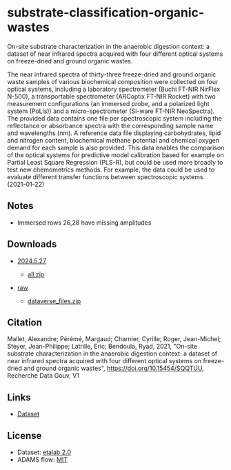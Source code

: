 # substrate-classification-organic-wastes
On-site substrate characterization in the anaerobic digestion context: a dataset of near infrared spectra acquired 
with four different optical systems on freeze-dried and ground organic wastes.

The near infrared spectra of thirty-three freeze-dried and ground organic waste samples of various biochemical 
composition were collected on four optical systems, including a laboratory spectrometer (Buchi FT-NIR NirFlex N-500), 
a transportable spectrometer (ARCoptix FT-NIR Rocket) with two measurement configurations (an immersed probe, 
and a polarized light system (PoLis)) and a micro-spectrometer (Si-ware FT-NIR NeoSpectra). The provided data 
contains one file per spectroscopic system including the reflectance or absorbance spectra with the corresponding 
sample name and wavelengths (nm). A reference data file displaying carbohydrates, lipid and nitrogen content, 
biochemical methane potential and chemical oxygen demand for each sample is also provided. This data enables 
the comparison of the optical systems for predictive model calibration based for example on Partial 
Least Square Regression (PLS-R), but could be used more broadly to test new chemometrics methods. For example, 
the data could be used to evaluate different transfer functions between spectroscopic systems. (2021-01-22) 

## Notes

* Immersed rows 26,28 have missing amplitudes


## Downloads

* [2024.5.27](https://github.com/spectral-datasets/substrate-classification-organic-wastes/releases/tag/v2024.5.27)

  * [all.zip](https://github.com/spectral-datasets/substrate-classification-organic-wastes/releases/download/v2024.5.27/all.zip)
 
* [raw](https://github.com/spectral-datasets/substrate-classification-organic-wastes/releases/tag/raw)

  * [dataverse_files.zip](https://github.com/spectral-datasets/substrate-classification-organic-wastes/releases/download/raw/dataverse_files.zip) 


## Citation

Mallet, Alexandre; Pérémé, Margaud; Charnier, Cyrille; Roger, Jean-Michel; Steyer, Jean-Philippe; Latrille, Eric; Bendoula, Ryad, 2021, "On-site substrate characterization in the anaerobic digestion context: a dataset of near infrared spectra acquired with four different optical systems on freeze-dried and ground organic wastes", https://doi.org/10.15454/SQQTUU, Recherche Data Gouv, V1  


## Links

* [Dataset](https://data.inrae.fr/dataset.xhtml?persistentId=doi:10.15454/SQQTUU)


## License

* Dataset: [etalab 2.0](https://spdx.org/licenses/etalab-2.0.html)
* ADAMS flow: [MIT](https://opensource.org/licenses/MIT)
